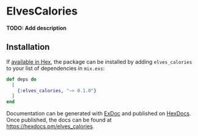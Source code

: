 # ElvesCalories

**TODO: Add description**

## Installation

If [available in Hex](https://hex.pm/docs/publish), the package can be installed
by adding `elves_calories` to your list of dependencies in `mix.exs`:

```elixir
def deps do
  [
    {:elves_calories, "~> 0.1.0"}
  ]
end
```

Documentation can be generated with [ExDoc](https://github.com/elixir-lang/ex_doc)
and published on [HexDocs](https://hexdocs.pm). Once published, the docs can
be found at <https://hexdocs.pm/elves_calories>.

